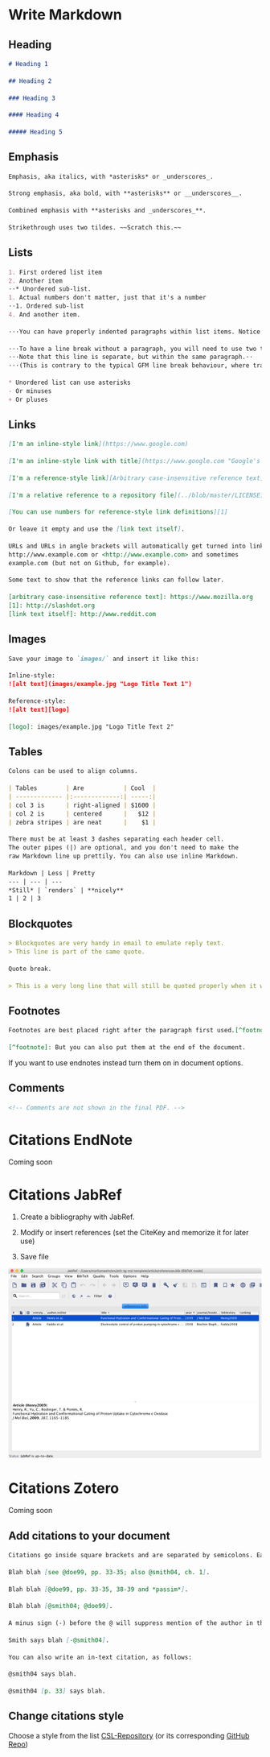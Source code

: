 # Write Markdown

## Heading

```markdown
# Heading 1

## Heading 2

### Heading 3

#### Heading 4

##### Heading 5
```

## Emphasis

```markdown
Emphasis, aka italics, with *asterisks* or _underscores_.

Strong emphasis, aka bold, with **asterisks** or __underscores__.

Combined emphasis with **asterisks and _underscores_**.

Strikethrough uses two tildes. ~~Scratch this.~~
```

## Lists

```markdown
1. First ordered list item
2. Another item
⋅⋅* Unordered sub-list.
1. Actual numbers don't matter, just that it's a number
⋅⋅1. Ordered sub-list
4. And another item.

⋅⋅⋅You can have properly indented paragraphs within list items. Notice the blank line above, and the leading spaces (at least one, but we'll use three here to also align the raw Markdown).

⋅⋅⋅To have a line break without a paragraph, you will need to use two trailing spaces.⋅⋅
⋅⋅⋅Note that this line is separate, but within the same paragraph.⋅⋅
⋅⋅⋅(This is contrary to the typical GFM line break behaviour, where trailing spaces are not required.)

* Unordered list can use asterisks
- Or minuses
+ Or pluses
```

## Links

```markdown
[I'm an inline-style link](https://www.google.com)

[I'm an inline-style link with title](https://www.google.com "Google's Homepage")

[I'm a reference-style link][Arbitrary case-insensitive reference text]

[I'm a relative reference to a repository file](../blob/master/LICENSE)

[You can use numbers for reference-style link definitions][1]

Or leave it empty and use the [link text itself].

URLs and URLs in angle brackets will automatically get turned into links.
http://www.example.com or <http://www.example.com> and sometimes
example.com (but not on Github, for example).

Some text to show that the reference links can follow later.

[arbitrary case-insensitive reference text]: https://www.mozilla.org
[1]: http://slashdot.org
[link text itself]: http://www.reddit.com
```

## Images

```markdown
Save your image to `images/` and insert it like this:

Inline-style:
![alt text](images/example.jpg "Logo Title Text 1")

Reference-style:
![alt text][logo]

[logo]: images/example.jpg "Logo Title Text 2"
```

## Tables

```markdown
Colons can be used to align columns.

| Tables        | Are           | Cool  |
| ------------- |:-------------:| -----:|
| col 3 is      | right-aligned | $1600 |
| col 2 is      | centered      |   $12 |
| zebra stripes | are neat      |    $1 |

There must be at least 3 dashes separating each header cell.
The outer pipes (|) are optional, and you don't need to make the
raw Markdown line up prettily. You can also use inline Markdown.

Markdown | Less | Pretty
--- | --- | ---
*Still* | `renders` | **nicely**
1 | 2 | 3
```

## Blockquotes

```markdown
> Blockquotes are very handy in email to emulate reply text.
> This line is part of the same quote.

Quote break.

> This is a very long line that will still be quoted properly when it wraps. Oh boy let's keep writing to make sure this is long enough to actually wrap for everyone. Oh, you can *put* **Markdown** into a blockquote.
```

## Footnotes

```markdown
Footnotes are best placed right after the paragraph first used.[^footnote]

[^footnote]: But you can also put them at the end of the document.
```

If you want to use endnotes instead turn them on in document options.

## Comments

```markdown
<!-- Comments are not shown in the final PDF. -->
```

# Citations EndNote

Coming soon

# Citations JabRef

1. Create a bibliography with JabRef.

2. Modify or insert references (set the CiteKey and memorize it for later use)

3. Save file

![JabRef](.doc/JabRef.png)

# Citations Zotero

Coming soon

## Add citations to your document

```markdown
Citations go inside square brackets and are separated by semicolons. Each citation must have a key, composed of ‘@’ + the citation identifier from the database, and may optionally have a prefix, a locator, and a suffix. Here are some examples:

Blah blah [see @doe99, pp. 33-35; also @smith04, ch. 1].

Blah blah [@doe99, pp. 33-35, 38-39 and *passim*].

Blah blah [@smith04; @doe99].

A minus sign (-) before the @ will suppress mention of the author in the citation. This can be useful when the author is already mentioned in the text:

Smith says blah [-@smith04].

You can also write an in-text citation, as follows:

@smith04 says blah.

@smith04 [p. 33] says blah.
```

## Change citations style

Choose a style from the list [CSL-Repository](https://www.zotero.org/styles) (or its corresponding [GitHub Repo](https://github.com/citation-style-language/styles))
